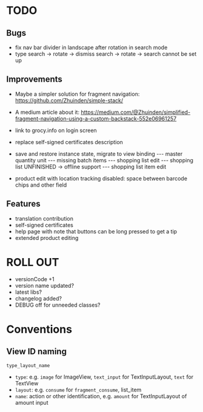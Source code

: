 # TODO

## Bugs

- fix nav bar divider in landscape after rotation in search mode
- type search -> rotate -> dismiss search -> rotate -> search cannot be set up

## Improvements

- Maybe a simpler solution for fragment navigation: https://github.com/Zhuinden/simple-stack/
- A medium article about it: https://medium.com/@Zhuinden/simplified-fragment-navigation-using-a-custom-backstack-552e06961257

- link to grocy.info on login screen
- replace self-signed certificates description
- save and restore instance state, migrate to view binding
--- master quantity unit
--- missing batch items
--- shopping list edit
--- shopping list               UNFINISHED -> offline support
--- shopping list item edit
- product edit with location tracking disabled: space between barcode chips and other field

## Features

- translation contribution
- self-signed certificates
- help page with note that buttons can be long pressed to get a tip
- extended product editing

# ROLL OUT

- versionCode +1
- version name updated?
- latest libs?
- changelog added?
- DEBUG off for unneeded classes?

# Conventions

## View ID naming

`type_layout_name`

- `type`: e.g. `image` for ImageView, `text_input` for TextInputLayout, `text` for TextView
- `layout`: e.g. `consume` for `fragment_consume`, list_item
- `name`: action or other identification, e.g. `amount` for TextInputLayout of amount input